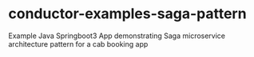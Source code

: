 # conductor-examples-saga-pattern
Example Java Springboot3 App demonstrating Saga microservice architecture pattern for a cab booking app
